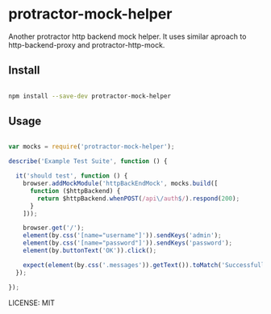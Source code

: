# protractor-mock-helper

Another protractor http backend mock helper. It uses similar aproach to http-backend-proxy and protractor-http-mock.

## Install

```bash

npm install --save-dev protractor-mock-helper

```


## Usage

```javascript

var mocks = require('protractor-mock-helper');

describe('Example Test Suite', function () {

  it('should test', function () {
    browser.addMockModule('httpBackEndMock', mocks.build([
      function ($httpBackend) {
        return $httpBackend.whenPOST(/api\/auth$/).respond(200);
      }
    ]));

    browser.get('/');
    element(by.css('[name="username"]')).sendKeys('admin');
    element(by.css('[name="password"]')).sendKeys('password');
    element(by.buttonText('OK')).click();

    expect(element(by.css('.messages')).getText()).toMatch('Successfully');
  });

});

```

LICENSE: MIT
